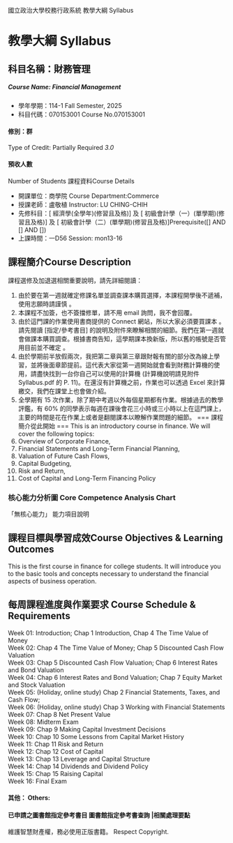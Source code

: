 國立政治大學校務行政系統 教學大綱 Syllabus
# 教學大綱 Syllabus
##  科目名稱：財務管理
#####  Course Name: Financial Management
  * 學年學期：114-1 Fall Semester, 2025 
  * 科目代碼：070153001 Course No.070153001
#### 修別：群
Type of Credit: Partially Required 
_3.0_
#### 預收人數
Number of Students
課程資料Course Details
  * 開課單位：商學院 Course Department:Commerce 
  * 授課老師：盧敬植 Instructor: LU CHING-CHIH 
  * 先修科目：[ 經濟學(全學年)(修習且及格)] 及 [ 初級會計學（一）(單學期)(修習且及格)] 及 [ 初級會計學（二）(單學期)(修習且及格)]Prerequisite([] AND [] AND [])
  * 上課時間：一D56 Session: mon13-16
##  課程簡介Course Description
課程選修及加退選相關重要說明，請先詳細閱讀：
  1. 由於要在第一週就確定修課名單並調查課本購買選擇，本課程開學後不遞補，使用志願時請謹慎 。
  2. 本課程不加簽，也不簽擋修單，請不用 email 詢問，我不會回覆。
  3. 由於這門課的作業使用書商提供的 Connect 網站，所以大家必須要買課本 。請先閱讀 [指定/參考書目] 的說明及附件來瞭解相關的細節。我們在第一週就會做課本購買調查。根據書商告知，這學期課本換新版，所以舊的帳號是否管用目前並不確定 。
  4. 由於學期前半放假兩次，我把第二章與第三章跟財報有關的部分改為線上學習，並將後面章節提前。這代表大家從第一週開始就會看到財務計算機的使用，請盡快找到一台你自己可以使用的計算機 (計算機說明請見附件 Syllabus.pdf 的 P. 11)。在還沒有計算機之前，作業也可以透過 Excel 來計算繳交，我們在課堂上也會做介紹。
  5. 全學期有 15 次作業，除了期中考週以外每個星期都有作業。根據過去的教學評鑑，有 60% 的同學表示每週在課後會花三小時或三小時以上在這門課上，主要的時間是花在作業上或者是翻閱課本以瞭解作業問題的細節。
=== 課程簡介從此開始 ===
This is an introductory course in finance. We will cover the following topics:
1. Overview of Corporate Finance,   
2. Financial Statements and Long-Term Financial Planning,   
3. Valuation of Future Cash Flows,   
4. Capital Budgeting,   
5. Risk and Return,   
6. Cost of Capital and Long-Term Financing Policy
###  核心能力分析圖 Core Competence Analysis Chart
「無核心能力」 
能力項目說明
##  課程目標與學習成效Course Objectives & Learning Outcomes 
This is the first course in finance for college students. It will introduce you to the basic tools and concepts necessary to understand the financial aspects of business operation.
##  每周課程進度與作業要求 Course Schedule & Requirements
Week 01: Introduction; Chap 1 Introduction, Chap 4 The Time Value of Money  
Week 02: Chap 4 The Time Value of Money; Chap 5 Discounted Cash Flow Valuation  
Week 03: Chap 5 Discounted Cash Flow Valuation; Chap 6 Interest Rates and Bond Valuation  
Week 04: Chap 6 Interest Rates and Bond Valuation; Chap 7 Equity Market and Stock Valuation  
Week 05: (Holiday, online study) Chap 2 Financial Statements, Taxes, and Cash Flow;   
Week 06: (Holiday, online study) Chap 3 Working with Financial Statements  
Week 07: Chap 8 Net Present Value  
Week 08: Midterm Exam  
Week 09: Chap 9 Making Capital Investment Decisions  
Week 10: Chap 10 Some Lessons from Capital Market History  
Week 11: Chap 11 Risk and Return  
Week 12: Chap 12 Cost of Capital  
Week 13: Chap 13 Leverage and Capital Structure  
Week 14: Chap 14 Dividends and Dividend Policy  
Week 15: Chap 15 Raising Capital  
Week 16: Final Exam
####  其他： Others:
####  已申請之圖書館指定參考書目  圖書館指定參考書查詢 |相關處理要點
維護智慧財產權，務必使用正版書籍。 Respect Copyright.